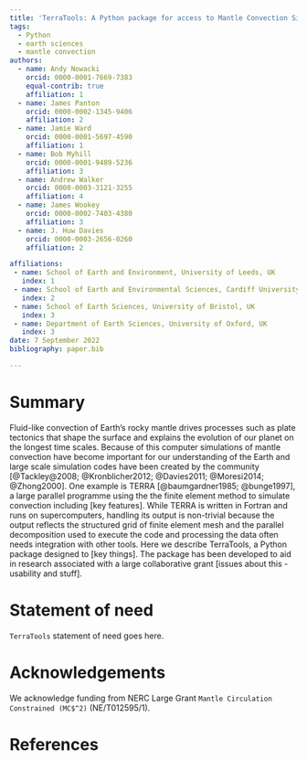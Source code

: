 ```yaml
---
title: 'TerraTools: A Python package for access to Mantle Convection Simulations'
tags:
  - Python
  - earth sciences
  - mantle convection
authors:
  - name: Andy Nowacki
    orcid: 0000-0001-7669-7383
    equal-contrib: true
    affiliation: 1
  - name: James Panton
    orcid: 0000-0002-1345-9406
    affiliation: 2
  - name: Jamie Ward
    orcid: 0000-0001-5697-4590
    affiliation: 1
  - name: Bob Myhill
    orcid: 0000-0001-9489-5236
    affiliation: 3
  - name: Andrew Walker
    orcid: 0000-0003-3121-3255
    affiliation: 4
  - name: James Wookey
    orcid: 0000-0002-7403-4380
    affiliation: 3
  - name: J. Huw Davies
    orcid: 0000-0003-2656-0260
    affiliation: 2

affiliations:
 - name: School of Earth and Environment, University of Leeds, UK
   index: 1
 - name: School of Earth and Environmental Sciences, Cardiff University, UK
   index: 2
 - name: School of Earth Sciences, University of Bristol, UK
   index: 3
 - name: Department of Earth Sciences, University of Oxford, UK
   index: 3
date: 7 September 2022
bibliography: paper.bib

---
```


# Summary

Fluid-like convection of Earth’s rocky mantle drives processes such as plate tectonics that shape the surface and explains the evolution of our planet on the longest time scales. Because of this computer simulations of mantle convection have become important for our understanding of the Earth and large scale simulation codes have been created by the community [@Tackley@2008; @Kronblicher2012; @Davies2011; @Moresi2014; @Zhong2000]. One example is TERRA [@baumgardner1985; @bunge1997], a large parallel programme using the the finite element method to simulate convection including [key features]. While TERRA is written in Fortran and runs on supercomputers, handling its output is non-trivial because the output reflects the structured grid of finite element mesh and the parallel decomposition used to execute the code and processing the data often needs integration with other tools. Here we describe TerraTools, a Python package designed to [key things]. The package has been developed to aid in research associated with a large collaborative grant [issues about this - usability and stuff].

# Statement of need

`TerraTools` statement of need goes here.

# Acknowledgements

We acknowledge funding from NERC Large Grant `Mantle Circulation Constrained (MC$^2)` (NE/T012595/1).

# References
